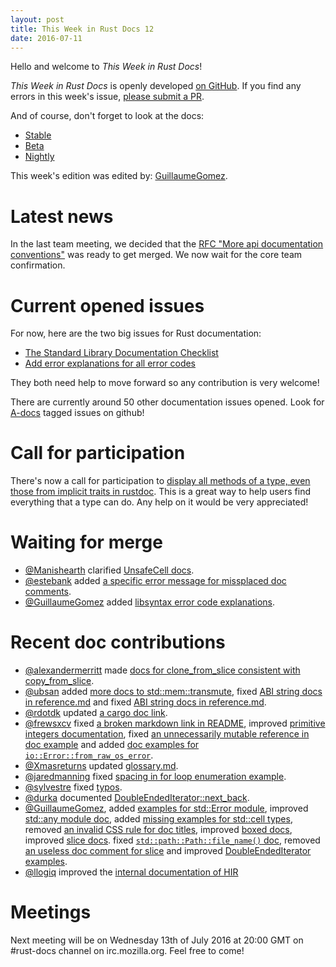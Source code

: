 ```yaml
---
layout: post
title: This Week in Rust Docs 12
date: 2016-07-11
---
```


Hello and welcome to *This Week in Rust Docs*!

*This Week in Rust Docs* is openly developed [on GitHub](https://github.com/GuillaumeGomez/this-week-in-rust-docs).
If you find any errors in this week's issue, [please submit a PR](https://github.com/GuillaumeGomez/this-week-in-rust-docs/pulls).

And of course, don't forget to look at the docs:

* [Stable](https://doc.rust-lang.org/)
* [Beta](http://doc.rust-lang.org/beta/)
* [Nightly](http://doc.rust-lang.org/nightly/)

This week's edition was edited by: [GuillaumeGomez](https://github.com/GuillaumeGomez).

# Latest news

In the last team meeting, we decided that the [RFC "More api documentation conventions"](https://github.com/rust-lang/rfcs/pull/1574) was ready to get merged. We now wait for the core team confirmation.

# Current opened issues

For now, here are the two big issues for Rust documentation:

* [The Standard Library Documentation Checklist](https://github.com/rust-lang/rust/issues/29329)
* [Add error explanations for all error codes](https://github.com/rust-lang/rust/issues/32777)

They both need help to move forward so any contribution is very welcome!

There are currently around 50 other documentation issues opened. Look for [A-docs](https://github.com/rust-lang/rust/issues?q=is%3Aopen+is%3Aissue+label%3AA-docs) tagged issues on github!

# Call for participation

There's now a call for participation to [display all methods of a type, even those from implicit traits in rustdoc](https://github.com/rust-lang/rust/issues/33772). This is a great way to help users find everything that a type can do. Any help on it would be very appreciated!

# Waiting for merge

* [@Manishearth](https://github.com/Manishearth) clarified [UnsafeCell docs](https://github.com/rust-lang/rust/pull/34520).
* [@estebank](https://github.com/estebank) added [a specific error message for missplaced doc comments](https://github.com/rust-lang/rust/pull/33922).
* [@GuillaumeGomez](https://github.com/GuillaumeGomez) added [libsyntax error code explanations](https://github.com/rust-lang/rust/pull/34637).

# Recent doc contributions

* [@alexandermerritt](https://github.com/alexandermerritt) made [docs for clone_from_slice consistent with copy_from_slice](https://github.com/rust-lang/rust/pull/34745).
* [@ubsan](https://github.com/ubsan) added [more docs to std::mem::transmute](https://github.com/rust-lang/rust/pull/34609), fixed [ABI string docs in reference.md](https://github.com/rust-lang/rust/pull/34461) and fixed [ABI string docs in reference.md](https://github.com/rust-lang/rust/pull/34461).
* [@rdotdk](https://github.com/rdotdk) updated [a cargo doc link](https://github.com/rust-lang/rust/pull/34615).
* [@frewsxcv](https://github.com/frewsxcv) fixed [a broken markdown link in README](https://github.com/rust-lang/rust/pull/34619), improved [primitive integers documentation](https://github.com/rust-lang/rust/pull/34709), fixed [an unnecessarily mutable reference in doc example](https://github.com/rust-lang/rust/pull/34717) and added [doc examples for `io::Error::from_raw_os_error`](https://github.com/rust-lang/rust/pull/34612).
* [@Xmasreturns](https://github.com/Xmasreturns) updated [glossary.md](https://github.com/rust-lang/rust/pull/34602).
* [@jaredmanning](https://github.com/jaredmanning) fixed [spacing in for loop enumeration example](https://github.com/rust-lang/rust/pull/34625).
* [@sylvestre](https://github.com/sylvestre) fixed [typos](https://github.com/rust-lang/rust/pull/34626).
* [@durka](https://github.com/durka) documented [DoubleEndedIterator::next_back](https://github.com/rust-lang/rust/pull/34732).
* [@GuillaumeGomez](https://github.com/GuillaumeGomez), added [examples for std::Error module](https://github.com/rust-lang/rust/pull/34750), improved [std::any module doc](https://github.com/rust-lang/rust/pull/34749), added [missing examples for std::cell types](https://github.com/rust-lang/rust/pull/34736), removed [an invalid CSS rule for doc titles](https://github.com/rust-lang/rust/pull/34685), improved [boxed docs](https://github.com/rust-lang/rust/pull/34740), improved [slice docs](https://github.com/rust-lang/rust/pull/34725). fixed [`std::path::Path::file_name()` doc](https://github.com/rust-lang/rust/pull/34659), removed [an useless doc comment for slice](https://github.com/rust-lang/rust/pull/34723) and improved [DoubleEndedIterator examples](https://github.com/rust-lang/rust/pull/34688).
* [@llogiq](https://github.com/llogiq) improved the [internal documentation of HIR](https://github.com/rust-lang/rust/pull/34521)

# Meetings

Next meeting will be on Wednesday 13th of July 2016 at 20:00 GMT on #rust-docs channel on irc.mozilla.org. Feel free to come!

